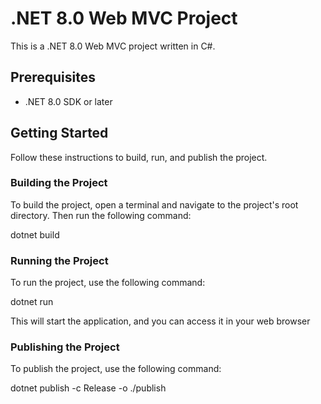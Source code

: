 # .NET 8.0 Web MVC Project

This is a  .NET 8.0 Web MVC project written in C#.

## Prerequisites

- .NET 8.0 SDK or later

## Getting Started

Follow these instructions to build, run, and publish the project.

### Building the Project

To build the project, open a terminal and navigate to the project's root directory. Then run the following command:

dotnet build


### Running the Project 

To run the project, use the following command:

dotnet run

This will start the application, and you can access it in your web browser

### Publishing the Project
To publish the project, use the following command:

dotnet publish -c Release -o ./publish

